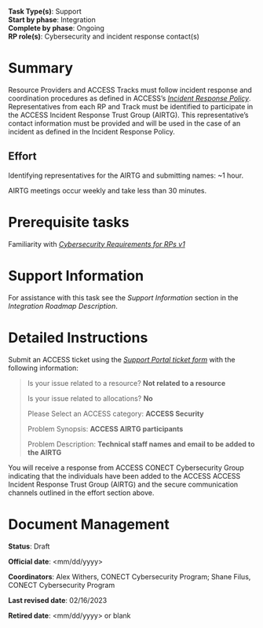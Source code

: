**Task Type(s)**: Support  
**Start by phase**: Integration  
**Complete by phase**: Ongoing  
**RP role(s)**: Cybersecurity and incident response contact(s)

# Summary

Resource Providers and ACCESS Tracks must follow incident response and coordination procedures as defined in ACCESS’s [*Incident Response Policy*](https://docs.google.com/document/d/1PMlZx40W0XF5NHlBkuPv1JAW7Fc2Fm__1JvIBZUaEQw). Representatives from each RP and Track must be identified to participate in the ACCESS Incident Response Trust Group (AIRTG). This representative’s contact information must be provided and will be used in the case of an incident as defined in the Incident Response Policy.

## Effort

Identifying representatives for the AIRTG and submitting names: ~1 hour.

AIRTG meetings occur weekly and take less than 30 minutes.

# Prerequisite tasks

Familiarity with [*Cybersecurity Requirements for RPs v1*](https://docs.google.com/document/d/1LrfJcgixn-sDuIxZOk47ddoZpCYgwabhWAZYoKOB2TI/edit#)

# Support Information

For assistance with this task see the *Support Information* section in the *Integration Roadmap Description*.

# Detailed Instructions

Submit an ACCESS ticket using the [*Support Portal ticket form*](https://support.access-ci.org/open-a-ticket) with the following information:

> Is your issue related to a resource? **Not related to a resource**
>
> Is your issue related to allocations? **No**
>
> Please Select an ACCESS category: **ACCESS Security**
>
> Problem Synopsis: **ACCESS AIRTG participants**
>
> Problem Description: **Technical staff names and email to be added to the AIRTG**

You will receive a response from ACCESS CONECT Cybersecurity Group indicating that the individuals have been added to the ACCESS ACCESS Incident Response Trust Group (AIRTG) and the secure communication channels outlined in the effort section above.

# Document Management

**Status**: Draft

**Official date**: \<mm/dd/yyyy\>

**Coordinators**: Alex Withers, CONECT Cybersecurity Program; Shane Filus, CONECT Cybersecurity Program

**Last revised date**: 02/16/2023

**Retired date**: \<mm/dd/yyyy\> or blank
